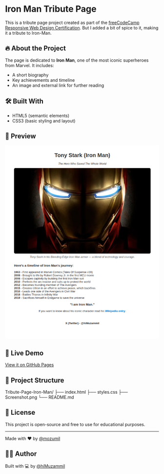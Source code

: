 # Iron Man Tribute Page

This is a tribute page project created as part of the [freeCodeCamp Responsive Web Design Certification](https://www.freecodecamp.org/learn/2022/responsive-web-design/build-a-tribute-page-project/build-a-tribute-page). But I added a bit of spice to it, making it a tribute to Iron-Man.

## 🔥 About the Project

The page is dedicated to **Iron Man**, one of the most iconic superheroes from Marvel. It includes:

- A short biography
- Key achievements and timeline
- An image and external link for further reading

## 🛠️ Built With

- HTML5 (semantic elements)
- CSS3 (basic styling and layout)

## 📸 Preview

![Iron Man Tribute Page Screenshot](Screenshot.png)

## 🚀 Live Demo

[View it on GitHub Pages](https://mozumil.github.io/Tribute-Page-Iron-Man/)

## 📁 Project Structure

Tribute-Page-Iron-Man/
├── index.html
├── styles.css
├── Screenshot.png
└── README.md
 
## 📜 License

This project is open-source and free to use for educational purposes.

---

Made with ❤️ by [@mozumil](https://github.com/mozumil)

## 🧑‍💻 Author

Built with 💻 by [@hiMuzammil](https://x.com/hiMuzammil)
